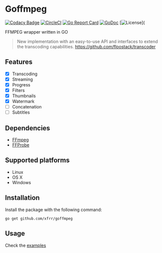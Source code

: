 ﻿# Goffmpeg
[![Codacy Badge](https://api.codacy.com/project/badge/Grade/93e018e5008b4439acbb30d715b22e7f)](https://www.codacy.com/app/francisco.romero/goffmpeg?utm_source=github.com&amp;utm_medium=referral&amp;utm_content=xfrr/goffmpeg&amp;utm_campaign=Badge_Grade)
[![CircleCI](https://dl.circleci.com/status-badge/img/gh/xfrr/goffmpeg/tree/master.svg?style=svg)](https://dl.circleci.com/status-badge/redirect/gh/xfrr/goffmpeg/tree/master)
[![Go Report Card](https://goreportcard.com/badge/github.com/xfrr/goffmpeg)](https://goreportcard.com/report/github.com/xfrr/goffmpeg)
[![GoDoc](https://godoc.org/github.com/xfrr/goffmpeg?status.svg)](https://godoc.org/github.com/xfrr/goffmpeg)
[![License](https://img.shields.io/badge/License-MIT-blue.svg)](

FFMPEG wrapper written in GO

> New implementation with an easy-to-use API and interfaces to extend the transcoding capabilities.
> https://github.com/floostack/transcoder

## Features

- [x] Transcoding
- [x] Streaming
- [x] Progress
- [x] Filters
- [x] Thumbnails
- [x] Watermark
- [ ] Concatenation
- [ ] Subtitles

## Dependencies
- [FFmpeg](https://www.ffmpeg.org/)
- [FFProbe](https://www.ffmpeg.org/ffprobe.html)

## Supported platforms

 - Linux
 - OS X
 - Windows

## Installation
Install the package with the following command:
```shell
go get github.com/xfrr/goffmpeg
```

## Usage
Check the [examples](./examples)